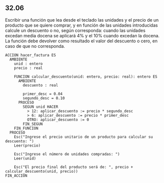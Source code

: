 ## 32.06
Escribir una función que lea desde el teclado las unidades y el precio de un producto que se quiere comprar, y en función de las unidades introducidas calcule un descuento o no, según corresponda: cuando las unidades excedan media docena se aplicará 4% y el 10% cuando excedan la docena. La función debe devolver como resultado el valor del descuento o cero, en caso de que no corresponda.

```
ACCION hacer_factura ES
  AMBIENTE
    unid : entero
    precio : real

    FUNCION calcular_descuento(unid: entero, precio: real): entero ES
      AMBIENTE
        descuento : real

        primer_desc = 0.04
        segundo_desc = 0.10
      PROCESO
        SEGUN unid HACER
          > 12: aplicar_descuento := precio * segundo_desc
          > 6: aplicar_descuento := precio * primer_desc
          OTRO: aplicar_descuento := 0
        FIN_SEGUN
    FIN_FUNCION
  PROCESO
    Esc("Ingrese el precio unitario de un producto para calcular su descuento: ")
    Leer(precio)

    Esc("Ingrese el número de unidades compradas: ")
    Leer(unid)

    Esc("El precio final del producto será de: ", precio + calcular_descuento(unid, precio))
FIN_ACCION
```
